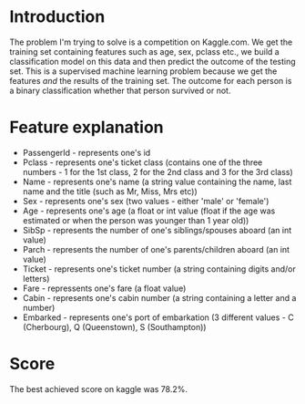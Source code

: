 # Introduction
The problem I'm trying to solve is a competition on Kaggle.com. We get the training set containing features such as age, sex, pclass etc., we build a classification model on this data and then predict the outcome of the testing set. This is a supervised machine learning problem because we get the features *and* the results of the training set.
The outcome for each person is a binary classification whether that person survived or not.

# Feature explanation
* PassengerId - represents one's id
* Pclass - represents one's ticket class (contains one of the three numbers - 1 for the 1st class, 2 for the 2nd class and 3 for the 3rd class)
* Name - represents one's name (a string value containing the name, last name and the title (such as Mr, Miss, Mrs etc))
* Sex - represents one's sex (two values - either 'male' or 'female')
* Age - represents one's age (a float or int value (float if the age was estimated or when the person was younger than 1 year old))
* SibSp - represents the number of one's siblings/spouses aboard (an int value)
* Parch - represents the number of one's parents/children aboard (an int value)
* Ticket - represents one's ticket number (a string containing digits and/or letters)
* Fare - repressents one's fare (a float value)
* Cabin - represents one's cabin number (a string containing a letter and a number)
* Embarked - represents one's port of embarkation (3 different values - C (Cherbourg), Q (Queenstown), S (Southampton))

# Score
The best achieved score on kaggle was 78.2%.